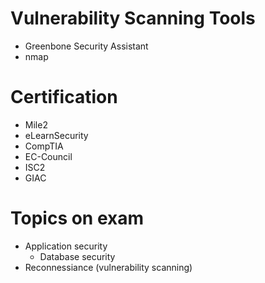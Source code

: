 # Vulnerability Scanning Tools

- Greenbone Security Assistant
- nmap

# Certification

- Mile2
- eLearnSecurity
- CompTIA
- EC-Council
- ISC2
- GIAC

# Topics on exam

- Application security
  - Database security
- Reconnessiance (vulnerability scanning)
